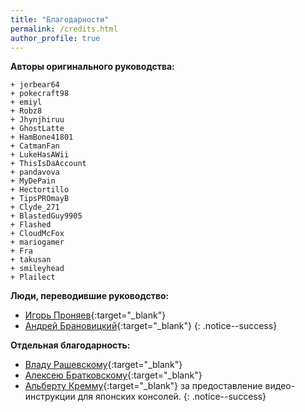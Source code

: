 ```yaml
---
title: "Благодарности"
permalink: /credits.html
author_profile: true
---
```

**Авторы оригинального руководства:**	

    + jerbear64
    + pokecraft98
    + emiyl
    + Robz8
    + Jhynjhiruu
    + GhostLatte
    + HamBone41801
    + CatmanFan
    + LukeHasAWii
    + ThisIsDaAccount
    + pandavova
    + MyDePain
    + Hectortillo
    + TipsPROmayB
    + Clyde_271
    + BlastedGuy9905
    + Flashed
    + CloudMcFox
    + mariogamer
    + Fra
    + takusan
    + smileyhead
	+ Plailect



**Люди, переводившие руководство:** 

- [Игорь Проняев](https://vk.com/pronyaev){:target="_blank"}
- [Андрей Брановицкий](https://vk.com/andray1993){:target="_blank"}
{: .notice--success}

**Отдельная благодарность:**

- [Владу Рашевскому](https://vk.com/rashevskyv){:target="_blank"}
- [Алексею Братковскому](https://vk.com/vulpesvulpeos){:target="_blank"}
- [Альберту Кремму](https://vk.com/g.holo){:target="_blank"} за предоставление видео-инструкции для японских консолей.
{: .notice--success}




